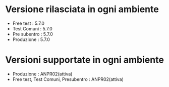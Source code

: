 # Versione rilasciata in ogni ambiente

- Free test : 5.7.0
- Test Comuni : 5.7.0
- Pre subentro : 5.7.0
- Produzione : 5.7.0


# Versioni supportate in ogni ambiente

- Produzione : ANPR02(attiva)
- Free test, Test Comuni, Presubentro : ANPR02(attiva)
